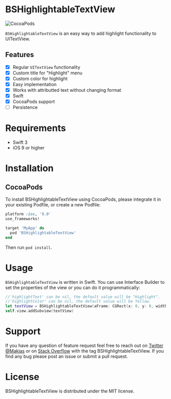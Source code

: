 # BSHighlightableTextView

![CocoaPods](https://img.shields.io/badge/pod-v1.0.1-blue.svg)

`BSHighlightableTextView` is an easy way to add highlight functionality to UITextView.

<div align="center">
    
</div>

## Features

- [x] Regular `UITextView` functionality
- [x] Custom title for "Highlight" menu
- [x] Custom color for highlight
- [x] Easy implementation
- [x] Works with attributted text without changing format
- [x] Swift
- [x] CocoaPods support
- [ ] Persistence

# Requirements

 - Swift 3
 - iOS 9 or higher


# Installation

## CocoaPods
To install BSHighlightableTextView using CocoaPods, please integrate it in your existing Podfile, or create a new Podfile:

```ruby
platform :ios, '9.0'
use_frameworks!

target 'MyApp' do
  pod 'BSHighlightableTextView'
end
```

Then run `pod install`.

# Usage
`BSHighlightableTextView` is written in Swift. You can use Interface Builder to set the properties of the view or you can do it programmatically:

```swift
//'highlightText' can be nil, the default value will be "Highlight".
//'highlightColor' can be nil, the default value will be Yellow.
let textView = BSHighlightableTextView(aFrame: CGRect(x: 0, y: 0, width: 100, height: 100), aTextContainer: nil, identifier: "myTextView1", highlightText: "Highlight", highlightColor: UIColor.red)
self.view.addSubview(textView)

```

# Support
If you have any question of feature request feel free to reach out on [Twitter](http://www.twitter.com/Makias) [@Makias](http://www.twitter.com/Makias) or on [Stack Overflow](http://stackoverflow.com) with the tag BSHighlightableTextView. If you find any bug please post an issue or submit a pull request.

# License

BSHighlightableTextView is distributed under the MIT license.


